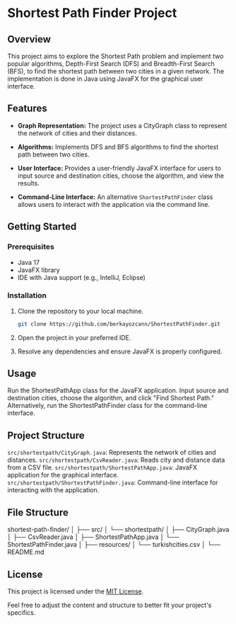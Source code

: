 # Shortest Path Finder Project

## Overview

This project aims to explore the Shortest Path problem and implement two popular algorithms, Depth-First Search (DFS) and Breadth-First Search (BFS), to find the shortest path between two cities in a given network. The implementation is done in Java using JavaFX for the graphical user interface.


## Features

- **Graph Representation:** The project uses a CityGraph class to represent the network of cities and their distances.

- **Algorithms:** Implements DFS and BFS algorithms to find the shortest path between two cities.

- **User Interface:** Provides a user-friendly JavaFX interface for users to input source and destination cities, choose the algorithm, and view the results.

- **Command-Line Interface:** An alternative `ShortestPathFinder` class allows users to interact with the application via the command line.

## Getting Started

### Prerequisites

- Java 17
- JavaFX library
- IDE with Java support (e.g., IntelliJ, Eclipse)

### Installation

1. Clone the repository to your local machine.

   ```bash
   git clone https://github.com/berkayozcann/ShortestPathFinder.git

2. Open the project in your preferred IDE.

3. Resolve any dependencies and ensure JavaFX is properly configured.
  

## Usage
Run the ShortestPathApp class for the JavaFX application.
Input source and destination cities, choose the algorithm, and click "Find Shortest Path."
Alternatively, run the ShortestPathFinder class for the command-line interface.




## Project Structure

`src/shortestpath/CityGraph.java`: Represents the network of cities and distances.
`src/shortestpath/CsvReader.java`: Reads city and distance data from a CSV file.
`src/shortestpath/ShortestPathApp.java`: JavaFX application for the graphical interface.
`src/shortestpath/ShortestPathFinder.java`: Command-line interface for interacting with the application.


## File Structure

shortest-path-finder/
│
├── src/
│   └── shortestpath/
│       ├── CityGraph.java
│       ├── CsvReader.java
│       ├── ShortestPathApp.java
│       └── ShortestPathFinder.java
│
├── resources/
│   └── turkishcities.csv
│
└── README.md



## License
This project is licensed under the [MIT License](LICENSE).

Feel free to adjust the content and structure to better fit your project's specifics.





